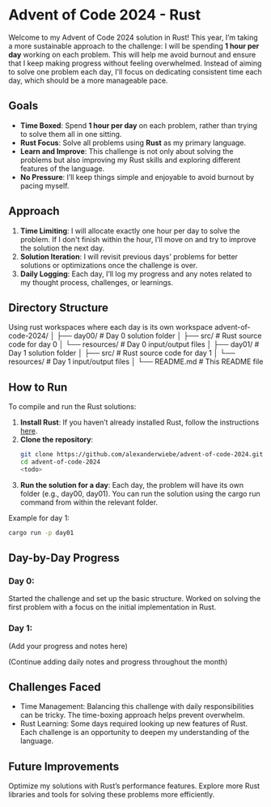 # Advent of Code 2024 - Rust

Welcome to my Advent of Code 2024 solution in Rust! This year, I’m taking a more sustainable approach to the challenge: I will be spending **1 hour per day** working on each problem. This will help me avoid burnout and ensure that I keep making progress without feeling overwhelmed. Instead of aiming to solve one problem each day, I'll focus on dedicating consistent time each day, which should be a more manageable pace.

## Goals

- **Time Boxed**: Spend **1 hour per day** on each problem, rather than trying to solve them all in one sitting.
- **Rust Focus**: Solve all problems using **Rust** as my primary language.
- **Learn and Improve**: This challenge is not only about solving the problems but also improving my Rust skills and exploring different features of the language.
- **No Pressure**: I’ll keep things simple and enjoyable to avoid burnout by pacing myself.

## Approach

1. **Time Limiting**: I will allocate exactly one hour per day to solve the problem. If I don't finish within the hour, I’ll move on and try to improve the solution the next day.
2. **Solution Iteration**: I will revisit previous days' problems for better solutions or optimizations once the challenge is over.
3. **Daily Logging**: Each day, I’ll log my progress and any notes related to my thought process, challenges, or learnings.

## Directory Structure
Using rust workspaces where each day is its own workspace
advent-of-code-2024/
│
├── day00/           # Day 0 solution folder
│   ├── src/         # Rust source code for day 0
│   └── resources/   # Day 0 input/output files
│
├── day01/           # Day 1 solution folder
│   ├── src/         # Rust source code for day 1
│   └── resources/   # Day 1 input/output files
│
└── README.md        # This README file


## How to Run

To compile and run the Rust solutions:

1. **Install Rust**: If you haven’t already installed Rust, follow the instructions [here](https://www.rust-lang.org/tools/install).
2. **Clone the repository**:
   ```bash
   git clone https://github.com/alexanderwiebe/advent-of-code-2024.git
   cd advent-of-code-2024
   <todo>
   ```
3. **Run the solution for a day**: Each day, the problem will have its own folder (e.g., day00, day01). You can run the solution using the cargo run command from within the relevant folder.

Example for day 1:
```bash
cargo run -p day01
```

## Day-by-Day Progress
### Day 0: 
Started the challenge and set up the basic structure. Worked on solving the first problem with a focus on the initial implementation in Rust.
### Day 1: 
(Add your progress and notes here)

(Continue adding daily notes and progress throughout the month)

## Challenges Faced
* Time Management: Balancing this challenge with daily responsibilities can be tricky. The time-boxing approach helps prevent overwhelm.
* Rust Learning: Some days required looking up new features of Rust. Each challenge is an opportunity to deepen my understanding of the language.

## Future Improvements
Optimize my solutions with Rust’s performance features.
Explore more Rust libraries and tools for solving these problems more efficiently.
